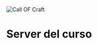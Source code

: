![Call OF Craft](https://github.com/KeimaSenpai/Call-OF-Craft/assets/98184310/021b9d05-25ae-4d91-b6f2-a74dd9c33e5f)


# Server del curso
